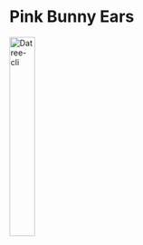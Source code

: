 # Pink Bunny Ears

<img src="https://user-images.githubusercontent.com/19731161/137582292-56903e25-3ec2-4389-b737-480b52ff9724.png" alt="Datree-cli" width="30%" height="30%">
